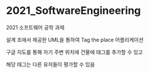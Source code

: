 # 2021_SoftwareEngineering

2021 소프트웨어 공학 과제

설계 조에서 제공한 UML을 통하여 Tag the place 어플리케이션

구글 지도를 통해 자기 주변 위치에 건물에 태그를 추가할 수 있고

해당 태그는 다른 유저들이 평가할 수 있음
